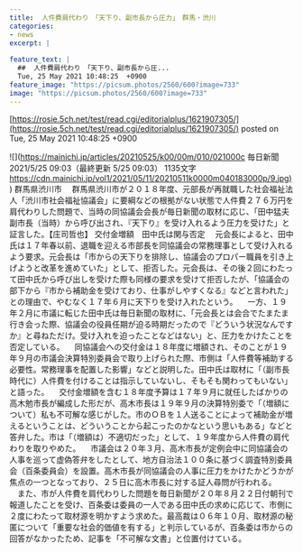 ```yaml
---
title:  人件費肩代わり　「天下り、副市長から圧力」　群馬・渋川  
categories:
- news
excerpt: |
  
feature_text: |
  ##  人件費肩代わり　「天下り、副市長から圧...
  Tue, 25 May 2021 10:48:25  +0900
feature_image: "https://picsum.photos/2560/600?image=733"
image: "https://picsum.photos/2560/600?image=733"
---
```


[https://rosie.5ch.net/test/read.cgi/editorialplus/1621907305/](https://rosie.5ch.net/test/read.cgi/editorialplus/1621907305/)
posted on Tue, 25 May 2021 10:48:25  +0900

<!--more-->

![](https://mainichi.jp/articles/20210525/k00/00m/010/021000c 毎日新聞 2021/5/25 09:03（最終更新 5/25 09:03） 1135文字 [https://cdn.mainichi.jp/vol1/2021/05/11/20210511k0000m040183000p/9.jpg)](https://cdn.mainichi.jp/vol1/2021/05/11/20210511k0000m040183000p/9.jpg)) 群馬県渋川市 　群馬県渋川市が２０１８年度、元部長が再就職した社会福祉法人「渋川市社会福祉協議会」に要綱などの根拠がない状態で人件費２７６万円を肩代わりした問題で、当時の同協議会会長が毎日新聞の取材に応じ、「田中猛夫副市長（当時）から呼び出され、『天下り』を受け入れるよう圧力を受けた」と証言した。【庄司哲也】 交付金増額　田中氏は関与否定 　元会長によると、田中氏は１７年春以前、退職を迎える市部長を同協議会の常務理事として受け入れるよう要求。元会長は「市からの天下りを排除し、協議会のプロパー職員を引き上げようと改革を進めていた」として、拒否した。元会長は、その後２回にわたって田中氏から呼び出しを受けた際も同様の要求を受けて拒否したが、「協議会の部下から『市から補助金を受けており、仕事がしやすくなる』などと言われた」との理由で、やむなく１７年６月に天下りを受け入れたという。 　一方、１９年２月に市議に転じた田中氏は毎日新聞の取材に、「元会長とは会合でたまたま行き会った際、協議会の役員任期が迫る時期だったので『どういう状況なんですか』と尋ねただけ。受け入れを迫ったことなどはない」と、圧力をかけたことを否定している。 　同協議会への交付金は１８年度に増額され、そのことが１９年９月の市議会決算特別委員会で取り上げられた際、市側は「人件費等補助する必要性。常務理事を配置した影響」などと説明した。田中氏は取材に「（副市長時代に）人件費を付けることは指示していないし、そもそも関わってもいない」と語った。 　交付金増額を含む１８年度予算は１７年９月に就任したばかりの高木勉市長が編成した形だが、高木市長は１９年９月の決算特別委で「（増額について）私も不可解な感じがした。市のＯＢを１人送ることによって補助金が増えるということは、どういうことから起こったのかなという思いもある」などと答弁した。市は「（増額は）不適切だった」として、１９年度から人件費の肩代わりを取りやめた。 　市議会は２０年３月、高木市長が定例会中に同協議会の人事を巡って虚偽答弁をしたとして、地方自治法１００条に基づく調査特別委員会（百条委員会）を設置。高木市長が同協議会の人事に圧力をかけたかどうかが焦点の一つとなっており、２５日に高木市長に対する証人尋問が行われる。 　また、市が人件費を肩代わりした問題を毎日新聞が２０年８月２２日付朝刊で報道したことを受け、百条委は委員の一人である田中氏の求めに応じて、市側に２度にわたって取材源を明かすよう求めた。最高裁は０６年１０月、取材源の秘匿について「重要な社会的価値を有する」と判示しているが、百条委は市からの回答がなかったため、記事を「不可解な文書」と位置付けている。
